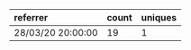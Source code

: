 | referrer          | count | uniques |
| :---------------- | :---- | :------ |
| 28/03/20 20:00:00 | 19    | 1       |